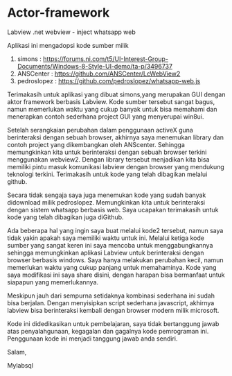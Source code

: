 # Actor-framework
Labview .net webview -  inject whatsapp web

Aplikasi ini mengadopsi kode sumber milik 
1. simons : https://forums.ni.com/t5/UI-Interest-Group-Documents/Windows-8-Style-UI-demo/ta-p/3496737
2. ANSCenter : https://github.com/ANSCenter/LcWebView2
3. pedroslopez : https://github.com/pedroslopez/whatsapp-web.js

Terimakasih untuk aplikasi yang dibuat simons,yang merupakan GUI dengan aktor framework berbasis Labview. Kode sumber tersebut sangat bagus, namun memerlukan waktu yang cukup banyak untuk bisa memahami dan menerapkan contoh sederhana project GUI yang menyerupai win8ui.

Setelah serangkaian perubahan dalam penggunaan activeX guna berinteraksi dengan sebuah browser, akhirnya saya menemukan library dan contoh project yang dikembangkan oleh ANScenter. Sehingga memungkinkan kita untuk berinteraksi dengan sebuah browser terkini menggunakan webview2. Dengan library tersebut menjadikan kita bisa memiliki pintu masuk komunikasi labview dengan browser yang mendukung teknologi terkini. Terimakasih untuk kode yang telah dibagikan melalui github.

Secara tidak sengaja saya juga menemukan kode yang sudah banyak didownload milik pedroslopez. Memungkinkan kita untuk berinteraksi dengan sistem whatsapp berbasis web.
Saya ucapakan terimakasih untuk kode yang telah dibagikan juga diGithub.

Ada beberapa hal yang ingin saya buat melalui kode2 tersebut, namun saya tidak yakin apakah saya memiliki waktu untuk ini.
Melalui ketiga kode sumber yang sangat keren ini saya mencoba untuk menggabungkannya sehingga memungkinkan aplikasi Labview untuk berinteraksi dengan browser berbasis windows. Saya hanya melakukan perubahan kecil, namun memerlukan waktu yang cukup panjang untuk memahaminya. Kode yang saya modifikasi ini saya share disini, dengan harapan bisa bermanfaat untuk siapapun yang memerlukannya.

Meskipun jauh dari sempurna setidaknya kombinasi sederhana ini sudah bisa berjalan.
Dengan menyisipkan script sederhana javascript, akhirnya labview bisa berinteraksi kembali dengan browser modern milik microsoft.

Kode ini didedikasikan untuk pembelajaran, saya tidak bertanggung jawab atas penyalahgunaan, kegagalan dan gagalnya kode pemrograman ini. Penggunaan kode ini menjadi tanggung jawab anda sendiri.

Salam,


Mylabsql

